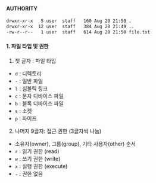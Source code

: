 #### AUTHORITY
``` bash
drwxr-xr-x   5 user  staff   160 Aug 20 21:50 .
drwxr-xr-x  12 user  staff   384 Aug 20 21:49 ..
-rw-r--r--   1 user  staff   614 Aug 20 21:50 file.txt
```
#### 1. 파일 타입 및 권한
1) 첫 글자 : 파일 타입
- `d` : 디렉토리
- `-` : 일반 파일
- `l` : 심볼릭 링크
- `c` : 문자 디바이스 파일
- `b` : 블록 디바이스 파일
- `s` : 소켓
- `p` : 파이프
2) 나머지 9글자: 접근 권한 (3글자씩 나눔)
- 소유자(owner), 그룹(group), 기타 사용자(other) 순서
- `r` : 읽기 권한 (read)
- `w` : 쓰기 권한 (write)
- `x` : 실행 권한 (execute)
- `-` : 권한 없음
